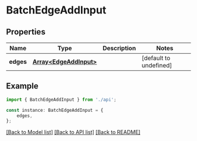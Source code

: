# BatchEdgeAddInput


## Properties

Name | Type | Description | Notes
------------ | ------------- | ------------- | -------------
**edges** | [**Array&lt;EdgeAddInput&gt;**](EdgeAddInput.md) |  | [default to undefined]

## Example

```typescript
import { BatchEdgeAddInput } from './api';

const instance: BatchEdgeAddInput = {
    edges,
};
```

[[Back to Model list]](../README.md#documentation-for-models) [[Back to API list]](../README.md#documentation-for-api-endpoints) [[Back to README]](../README.md)
